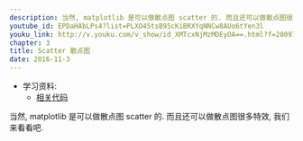 ```yaml
---
description: 当然, matplotlib 是可以做散点图 scatter 的. 而且还可以做散点图很多特效, 我们来看看吧.
youtube_id: EPDaHAbLPs4?list=PLXO45tsB95cKiBRXYqNNCw8AUo6tYen3l
youku_link: http://v.youku.com/v_show/id_XMTcxNjMzMDEyOA==.html?f=28097045&o=1
chapter: 3
title: Scatter 散点图
date: 2016-11-3
---
```

* 学习资料:
  * [相关代码](https://github.com/MorvanZhou/tutorials/blob/master/matplotlibTUT/plt10_scatter.py)

当然, matplotlib 是可以做散点图 scatter 的. 而且还可以做散点图很多特效, 我们来看看吧.